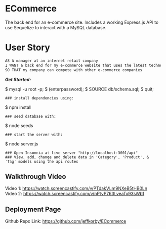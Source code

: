 # ECommerce

The back end for an e-commerce site.
Includes a working Express.js API to use Sequelize to interact with a MySQL database. 


# User Story

```md
AS A manager at an internet retail company
I WANT a back end for my e-commerce website that uses the latest technologies
SO THAT my company can compete with other e-commerce companies
```

***Get Started:***

$ mysql -u root -p;
$ (enterpassword);
$ SOURCE db/schema.sql;
$ quit;
```
### install dependencies using: 
```       
$ npm install
```
### seed database with:
```
$ node seeds
```
### start the server with: 
```
$ node server.js
```
### Open Insomnia at live server "http://localhost:3001/api"
### View, add, change and delete data in 'Category', 'Product', & 'Tag' models using the api routes
```

## Walkthrough Video<br>
Video 1: https://watch.screencastify.com/v/PTdakVLm9NXeB5tHB0Ln<br>
Video 2: https://watch.screencastify.com/v/nPtvP763LveaTx93sWb1

## Deployment Page
Github Repo Link: https://github.com/jeffkorby/ECommerce

